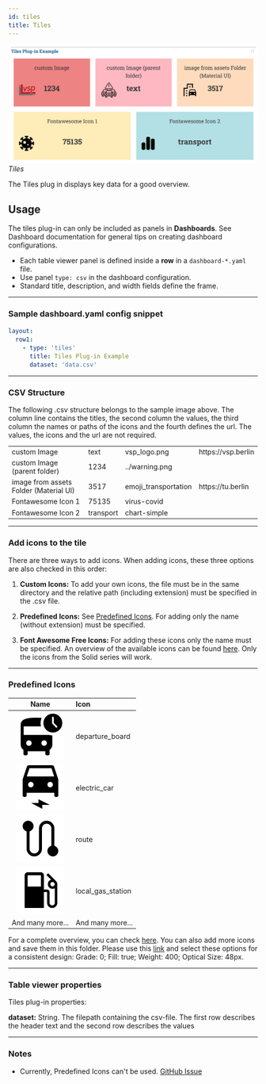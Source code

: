 ```yaml
---
id: tiles
title: Tiles
---
```


![tiles example](assets/tiles_light_mode.png)
_Tiles_

<!-- ![table viewer example](assets/tiles_dark_mode.png)
_Tiles (dark mode)_ -->

The Tiles plug in displays key data for a good overview.

## Usage

The tiles plug-in can only be included as panels in **Dashboards**. See Dashboard documentation for general tips on creating dashboard configurations.

- Each table viewer panel is defined inside a **row** in a `dashboard-*.yaml` file.
- Use panel `type: csv` in the dashboard configuration.
- Standard title, description, and width fields define the frame.

---

### Sample dashboard.yaml config snippet

```yaml
layout:
  row1:
    - type: 'tiles'
      title: Tiles Plug-in Example
      dataset: 'data.csv'
```

---

### CSV Structure

The following .csv structure belongs to the sample image above. The column line contains the titles, the second column the values, the third column the names or paths of the icons and the fourth defines the url. The values, the icons and the url are not required.

<table>
<tbody>
<tr>
<td>custom Image</td>
<td>text</td>
<td>vsp_logo.png</td>
<td>https://vsp.berlin</td>
</tr>
<tr>
<td>custom Image (parent folder)</td>
<td>1234</td>
<td>../warning.png</td>
<td></td>
</tr>
<tr>
<td>image from assets Folder (Material UI)</td>
<td>3517</td>
<td>emoji_transportation</td>
<td>https://tu.berlin</td>
</tr>
<tr>
<td>Fontawesome Icon 1</td>
<td>75135</td>
<td>virus-covid</td>
<td></td>
</tr>
<tr>
<td>Fontawesome Icon 2</td>
<td>transport</td>
<td>chart-simple</td>
<td></td>
</tr>
</tbody>
</table>

---

### Add icons to the tile

There are three ways to add icons. When adding icons, these three options are also checked in this order:

1. **Custom Icons:** To add your own icons, the file must be in the same directory and the relative path (including extension) must be specified in the .csv file.

2. **Predefined Icons:** See [Predefined Icons](#predefined-icons). For adding only the name (without extension) must be specified.

3. **Font Awesome Free Icons:** For adding these icons only the name must be specified. An overview of the available icons can be found [here](https://fontawesome.com/search?o=r&m=free&s=solid). Only the icons from the Solid series will work.

---

### Predefined Icons

|                    Name                    |      Icon     |
|:--------------------------------------------:|:---------------|
|![departure_board](assets/departure_board.svg)|departure_board| 
|![departure_board](assets/electric_car.svg)|electric_car| 
|![departure_board](assets/route.svg)|route| 
|![departure_board](assets/local_gas_station.svg)|local_gas_station| 
|And many more...|And many more...|

For a complete overview, you can check [here](https://github.com/simwrapper/simwrapper/tree/overview-panel/src/assets/tile-icons). You can also add more icons and save them in this folder. Please use this [link](https://fonts.google.com/icons) and select these options for a consistent design: Grade: 0; Fill: true; Weight: 400; Optical Size: 48px.

---

### Table viewer properties

Tiles plug-in properties:

**dataset:** String. The filepath containing the csv-file. The first row describes the header text and the second row describes the values

---

### Notes

- Currently, Predefined Icons can't be used. [GitHub Issue](https://github.com/simwrapper/simwrapper/issues/274)